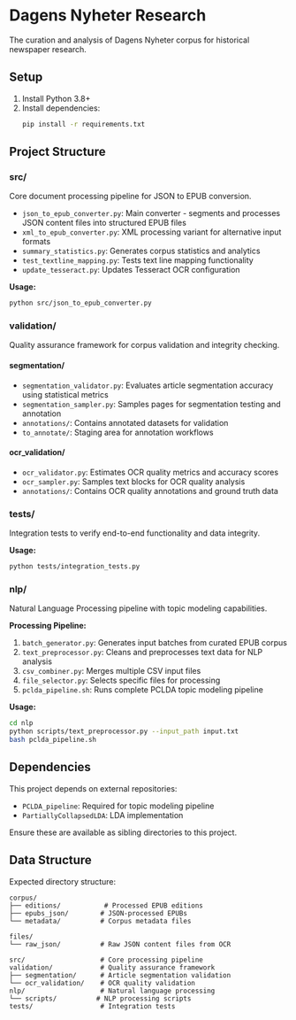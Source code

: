 # Dagens Nyheter Research

The curation and analysis of Dagens Nyheter corpus for historical newspaper research.

## Setup

1. Install Python 3.8+
2. Install dependencies:
   ```bash
   pip install -r requirements.txt
   ```

## Project Structure

### src/

Core document processing pipeline for JSON to EPUB conversion.

* `json_to_epub_converter.py`: Main converter - segments and processes JSON content files into structured EPUB files
* `xml_to_epub_converter.py`: XML processing variant for alternative input formats
* `summary_statistics.py`: Generates corpus statistics and analytics
* `test_textline_mapping.py`: Tests text line mapping functionality
* `update_tesseract.py`: Updates Tesseract OCR configuration

**Usage:**
```bash
python src/json_to_epub_converter.py
```

### validation/

Quality assurance framework for corpus validation and integrity checking.

#### segmentation/
- `segmentation_validator.py`: Evaluates article segmentation accuracy using statistical metrics
- `segmentation_sampler.py`: Samples pages for segmentation testing and annotation
- `annotations/`: Contains annotated datasets for validation
- `to_annotate/`: Staging area for annotation workflows

#### ocr_validation/
- `ocr_validator.py`: Estimates OCR quality metrics and accuracy scores
- `ocr_sampler.py`: Samples text blocks for OCR quality analysis
- `annotations/`: Contains OCR quality annotations and ground truth data

### tests/

Integration tests to verify end-to-end functionality and data integrity.

**Usage:**
```bash
python tests/integration_tests.py
```

### nlp/

Natural Language Processing pipeline with topic modeling capabilities.

**Processing Pipeline:**
1. `batch_generator.py`: Generates input batches from curated EPUB corpus
2. `text_preprocessor.py`: Cleans and preprocesses text data for NLP analysis
3. `csv_combiner.py`: Merges multiple CSV input files
4. `file_selector.py`: Selects specific files for processing
5. `pclda_pipeline.sh`: Runs complete PCLDA topic modeling pipeline

**Usage:**
```bash
cd nlp
python scripts/text_preprocessor.py --input_path input.txt
bash pclda_pipeline.sh
```

## Dependencies

This project depends on external repositories:
- `PCLDA_pipeline`: Required for topic modeling pipeline
- `PartiallyCollapsedLDA`: LDA implementation

Ensure these are available as sibling directories to this project.

## Data Structure

Expected directory structure:
```
corpus/
├── editions/           # Processed EPUB editions
├── epubs_json/        # JSON-processed EPUBs
└── metadata/          # Corpus metadata files

files/
└── raw_json/          # Raw JSON content files from OCR

src/                   # Core processing pipeline
validation/            # Quality assurance framework
├── segmentation/      # Article segmentation validation
└── ocr_validation/    # OCR quality validation
nlp/                   # Natural language processing
└── scripts/          # NLP processing scripts
tests/                 # Integration tests
```

